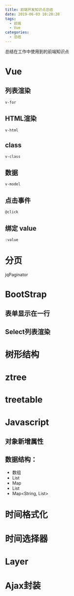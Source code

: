 ```yaml
---
title: 前端开发知识点总结
date: 2019-06-03 10:28:28
tags:
  - 前端
  - Vue
categories:
  - 总结
---
```


总结在工作中使用到的前端知识点

<!-- more -->

# Vue

## 列表渲染

`v-for`

## HTML渲染

`v-html`

## class

`v-class`

## 数据

`v-model`

## 点击事件

`@click`

## 绑定 value

`:value`

# 分页

jqPaginator

# BootStrap

## 表单显示在一行

## Select列表渲染

# 树形结构

# ztree

# treetable

# Javascript

## 对象新增属性

## 数据结构：

- 数组
- List
- Map
- List<Map>
- Map<String, List>

# 时间格式化

# 时间选择器

# Layer

# Ajax封装